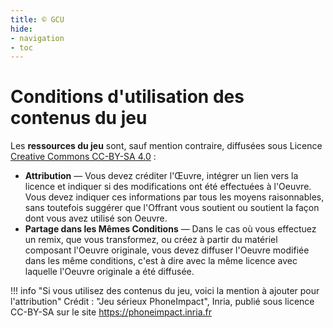 ```yaml
---
title: ©️ GCU
hide:
- navigation
- toc
---
```

# Conditions d'utilisation des contenus du jeu
Les **ressources du jeu** sont, sauf mention contraire, diffusées sous Licence [Creative Commons CC-BY-SA 4.0](https://creativecommons.org/licenses/by-sa/4.0/deed.fr) : 

- **Attribution** — Vous devez créditer l'Œuvre, intégrer un lien vers la licence et indiquer si des modifications ont été effectuées à l'Oeuvre. Vous devez indiquer ces informations par tous les moyens raisonnables, sans toutefois suggérer que l'Offrant vous soutient ou soutient la façon dont vous avez utilisé son Oeuvre.
-  **Partage dans les Mêmes Conditions** — Dans le cas où vous effectuez un remix, que vous transformez, ou créez à partir du matériel composant l'Oeuvre originale, vous devez diffuser l'Oeuvre modifiée dans les même conditions, c'est à dire avec la même licence avec laquelle l'Oeuvre originale a été diffusée.



!!! info "Si vous utilisez des contenus du jeu, voici la mention à ajouter pour l'attribution"
    Crédit : "Jeu sérieux PhoneImpact", Inria, publié sous licence CC-BY-SA sur le site <https://phoneimpact.inria.fr>



